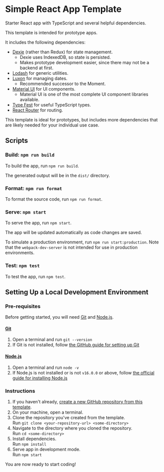 # Simple React App Template

Starter React app with TypeScript and several helpful dependencies.

This template is intended for prototype apps.

It includes the following dependencies:

- [Dexie][dexie] (rather than Redux) for state management.
  - Dexie uses IndexedDB, so state is persisted.
  - Makes prototype development easier, since there may not be a backend at first.
- [Lodash][lodash] for generic utilities.
- [Luxon][luxon] for managing dates.
  - Recommended successor to the Moment.
- [Material UI][mui] for UI components.
  - Material UI is one of the most complete UI component libraries available.
- [Type Fest][type-fest] for useful TypeScript types.
- [React Router][react-router] for routing.

This template is ideal for prototypes,
but includes more dependencies that are likely needed for your individual use case.

## Scripts

### Build: `npm run build`

To build the app, run `npm run build`.

The generated output will be in the `dist/` directory.

### Format: `npm run format`

To format the source code, run `npm run format`.

### Serve: `npm start`

To serve the app, run `npm start`.

The app will be updated automatically as code changes are saved.

To simulate a production environment, run `npm run start:production`.
Note that the `webpack-dev-server` is not intended for use in production environments.

### Test: `npm test`

To test the app, run `npm test`.

## Setting Up a Local Development Environment

### Pre-requisites

Before getting started, you will need [Git] and [Node.js].

#### [Git]

1. Open a terminal and run `git --version`
1. If Git is not installed, follow
   [the GitHub guide for setting up Git][github_docs_git]

#### [Node.js]

1. Open a terminal and run `node -v`
1. If Node.js is not installed or is not `v16.0.0` or above, follow
   [the official guide for installing Node.js][node_docs_install]

### Instructions

1. If you haven't already, [create a new GitHub repository from this template][generate].
1. On your machine, open a terminal.
1. Clone the repository you've created from the template.\
   Run `git clone <your-repository-url> <some-directory>`
1. Navigate to the directory where you cloned the repository.\
   Run `cd <some-directory>`
1. Install dependencies.\
   Run `npm install`
1. Serve app in development mode.\
   Run `npm start`

You are now ready to start coding!

[babel]: https://babeljs.io/
[dexie]: https://dexie.org/
[generate]: https://github.com/utori-dev/template-react-app-prototype/generate
[git]: https://git-scm.com/
[github_docs_git]: https://docs.github.com/en/get-started/quickstart/set-up-git
[lodash]: https://lodash.com/
[luxon]: https://lodash.com/
[mui]: https://mui.com/material-ui/getting-started/installation/
[node.js]: https://nodejs.org/
[node_docs_install]: https://nodejs.dev/learn/how-to-install-nodejs
[react-router]: https://reactrouter.com/en/main
[type-fest]: https://github.com/sindresorhus/type-fest
